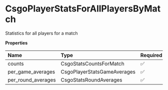 # CsgoPlayerStatsForAllPlayersByMatch

Statistics for all players for a match

**Properties**

| Name               | Type                        | Required | Description |
| :----------------- | :-------------------------- | :------- | :---------- |
| counts             | CsgoStatsCountsForMatch     | ✅       |             |
| per_game_averages  | CsgoPlayerStatsGameAverages | ✅       |             |
| per_round_averages | CsgoStatsRoundAverages      | ✅       |             |
